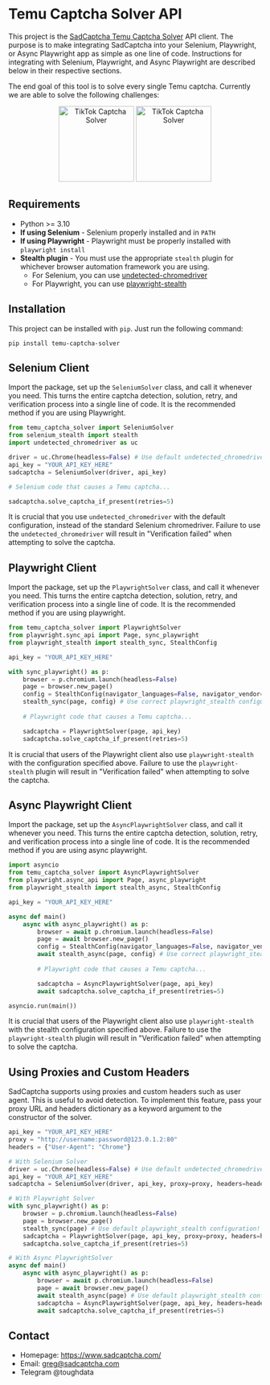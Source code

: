 # Temu Captcha Solver API
This project is the [SadCaptcha Temu Captcha Solver](https://www.sadcaptcha.com?ref=temughclientrepo) API client.
The purpose is to make integrating SadCaptcha into your Selenium, Playwright, or Async Playwright app as simple as one line of code.
Instructions for integrating with Selenium, Playwright, and Async Playwright are described below in their respective sections.

The end goal of this tool is to solve every single Temu captcha. 
Currently we are able to solve the following challenges:

<div align="center">
    <img src="https://sadcaptcha.b-cdn.net/arced-slide-temu-captcha.png" width="150px" alt="TikTok Captcha Solver">
    <img src="https://sadcaptcha.b-cdn.net/temu-puzzle.webp" width="150px" alt="TikTok Captcha Solver">
</div>
    
## Requirements
- Python >= 3.10
- **If using Selenium** - Selenium properly installed and in `PATH`
- **If using Playwright** - Playwright must be properly installed with `playwright install`
- **Stealth plugin** - You must use the appropriate `stealth` plugin for whichever browser automation framework you are using.
    - For Selenium, you can use [undetected-chromedriver](https://github.com/ultrafunkamsterdam/undetected-chromedriver)
    - For Playwright, you can use [playwright-stealth](https://pypi.org/project/playwright-stealth/)

## Installation
This project can be installed with `pip`. Just run the following command:
```
pip install temu-captcha-solver
```

## Selenium Client 
Import the package, set up the `SeleniumSolver` class, and call it whenever you need.
This turns the entire captcha detection, solution, retry, and verification process into a single line of code.
It is the recommended method if you are using Playwright.

```py
from temu_captcha_solver import SeleniumSolver
from selenium_stealth import stealth
import undetected_chromedriver as uc

driver = uc.Chrome(headless=False) # Use default undetected_chromedriver configuration!
api_key = "YOUR_API_KEY_HERE"
sadcaptcha = SeleniumSolver(driver, api_key)

# Selenium code that causes a Temu captcha...

sadcaptcha.solve_captcha_if_present(retries=5)
```

It is crucial that you use `undetected_chromedriver` with the default configuration, instead of the standard Selenium chromedriver.
Failure to use the `undetected_chromedriver` will result in "Verification failed" when attempting to solve the captcha.

## Playwright Client
Import the package, set up the `PlaywrightSolver` class, and call it whenever you need.
This turns the entire captcha detection, solution, retry, and verification process into a single line of code.
It is the recommended method if you are using playwright.


```py
from temu_captcha_solver import PlaywrightSolver
from playwright.sync_api import Page, sync_playwright
from playwright_stealth import stealth_sync, StealthConfig

api_key = "YOUR_API_KEY_HERE"

with sync_playwright() as p:
    browser = p.chromium.launch(headless=False)
    page = browser.new_page()
    config = StealthConfig(navigator_languages=False, navigator_vendor=False, navigator_user_agent=False)
    stealth_sync(page, config) # Use correct playwright_stealth configuration!
    
    # Playwright code that causes a Temu captcha...

    sadcaptcha = PlaywrightSolver(page, api_key)
    sadcaptcha.solve_captcha_if_present(retries=5)
```
It is crucial that users of the Playwright client also use `playwright-stealth` with the configuration specified above.
Failure to use the `playwright-stealth` plugin will result in "Verification failed" when attempting to solve the captcha.

## Async Playwright Client
Import the package, set up the `AsyncPlaywrightSolver` class, and call it whenever you need.
This turns the entire captcha detection, solution, retry, and verification process into a single line of code.
It is the recommended method if you are using async playwright.



```py
import asyncio
from temu_captcha_solver import AsyncPlaywrightSolver
from playwright.async_api import Page, async_playwright
from playwright_stealth import stealth_async, StealthConfig

api_key = "YOUR_API_KEY_HERE"

async def main()
    async with async_playwright() as p:
        browser = await p.chromium.launch(headless=False)
        page = await browser.new_page()
        config = StealthConfig(navigator_languages=False, navigator_vendor=False, navigator_user_agent=False)
        await stealth_async(page, config) # Use correct playwright_stealth configuration!
        
        # Playwright code that causes a Temu captcha...

        sadcaptcha = AsyncPlaywrightSolver(page, api_key)
        await sadcaptcha.solve_captcha_if_present(retries=5)

asyncio.run(main())
```
It is crucial that users of the Playwright client also use `playwright-stealth` with the stealth configuration specified above.
Failure to use the `playwright-stealth` plugin will result in "Verification failed" when attempting to solve the captcha.

## Using Proxies and Custom Headers
SadCaptcha supports using proxies and custom headers such as user agent.
This is useful to avoid detection.
To implement this feature, pass your proxy URL and headers dictionary as a keyword argument to the constructor of the solver.
```py
api_key = "YOUR_API_KEY_HERE"
proxy = "http://username:password@123.0.1.2:80"
headers = {"User-Agent": "Chrome"}

# With Selenium Solver
driver = uc.Chrome(headless=False) # Use default undetected_chromedriver configuration!
api_key = "YOUR_API_KEY_HERE"
sadcaptcha = SeleniumSolver(driver, api_key, proxy=proxy, headers=headers)

# With Playwright Solver
with sync_playwright() as p:
    browser = p.chromium.launch(headless=False)
    page = browser.new_page()
    stealth_sync(page) # Use default playwright_stealth configuration!
    sadcaptcha = PlaywrightSolver(page, api_key, proxy=proxy, headers=headers)
    sadcaptcha.solve_captcha_if_present(retries=5)

# With Async PlaywrightSolver
async def main()
    async with async_playwright() as p:
        browser = await p.chromium.launch(headless=False)
        page = await browser.new_page()
        await stealth_async(page) # Use default playwright_stealth configuration!
        sadcaptcha = AsyncPlaywrightSolver(page, api_key, headers=headers, proxy=proxy)
        await sadcaptcha.solve_captcha_if_present(retries=5)
```

## Contact
- Homepage: https://www.sadcaptcha.com/
- Email: greg@sadcaptcha.com
- Telegram @toughdata
